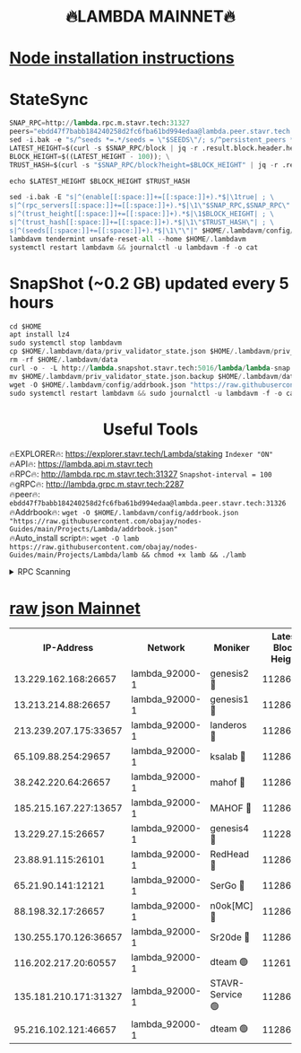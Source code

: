<h1 align="center"> 🔥LAMBDA MAINNET🔥</h1>


[Node installation instructions](https://github.com/obajay/nodes-Guides/tree/main/Projects/Lambda)
=


# StateSync
```python
SNAP_RPC=http://lambda.rpc.m.stavr.tech:31327
peers="ebdd47f7babb184240258d2fc6fba61bd994edaa@lambda.peer.stavr.tech:31326" 
sed -i.bak -e "s/^seeds *=.*/seeds = \"$SEEDS\"/; s/^persistent_peers *=.*/persistent_peers = \"$PEERS\"/" $HOME/.lambdavm/config/config.toml
LATEST_HEIGHT=$(curl -s $SNAP_RPC/block | jq -r .result.block.header.height); \
BLOCK_HEIGHT=$((LATEST_HEIGHT - 100)); \
TRUST_HASH=$(curl -s "$SNAP_RPC/block?height=$BLOCK_HEIGHT" | jq -r .result.block_id.hash)

echo $LATEST_HEIGHT $BLOCK_HEIGHT $TRUST_HASH

sed -i.bak -E "s|^(enable[[:space:]]+=[[:space:]]+).*$|\1true| ; \
s|^(rpc_servers[[:space:]]+=[[:space:]]+).*$|\1\"$SNAP_RPC,$SNAP_RPC\"| ; \
s|^(trust_height[[:space:]]+=[[:space:]]+).*$|\1$BLOCK_HEIGHT| ; \
s|^(trust_hash[[:space:]]+=[[:space:]]+).*$|\1\"$TRUST_HASH\"| ; \
s|^(seeds[[:space:]]+=[[:space:]]+).*$|\1\"\"|" $HOME/.lambdavm/config/config.toml
lambdavm tendermint unsafe-reset-all --home $HOME/.lambdavm
systemctl restart lambdavm && journalctl -u lambdavm -f -o cat

```
# SnapShot (~0.2 GB) updated every 5 hours
```python
cd $HOME
apt install lz4
sudo systemctl stop lambdavm
cp $HOME/.lambdavm/data/priv_validator_state.json $HOME/.lambdavm/priv_validator_state.json.backup
rm -rf $HOME/.lambdavm/data
curl -o - -L http://lambda.snapshot.stavr.tech:5016/lambda/lambda-snap.tar.lz4 | lz4 -c -d - | tar -x -C $HOME/.lambdavm --strip-components 2
mv $HOME/.lambdavm/priv_validator_state.json.backup $HOME/.lambdavm/data/priv_validator_state.json
wget -O $HOME/.lambdavm/config/addrbook.json "https://raw.githubusercontent.com/obajay/nodes-Guides/main/Projects/Lambda/addrbook.json"
sudo systemctl restart lambdavm && sudo journalctl -u lambdavm -f -o cat
```
 <h1 align="center"> Useful Tools</h1>

🔥EXPLORER🔥:      https://explorer.stavr.tech/Lambda/staking	        `Indexer "ON"` \
🔥API🔥: 			 		 https://lambda.api.m.stavr.tech \
🔥RPC🔥:           http://lambda.rpc.m.stavr.tech:31327	              `Snapshot-interval = 100` \
🔥gRPC🔥:          http://lambda.grpc.m.stavr.tech:2287 \
🔥peer🔥:					 `ebdd47f7babb184240258d2fc6fba61bd994edaa@lambda.peer.stavr.tech:31326` \
🔥Addrbook🔥:    ```wget -O $HOME/.lambdavm/config/addrbook.json "https://raw.githubusercontent.com/obajay/nodes-Guides/main/Projects/Lambda/addrbook.json"``` \
🔥Auto_install script🔥: ```wget -O lamb https://raw.githubusercontent.com/obajay/nodes-Guides/main/Projects/Lambda/lamb && chmod +x lamb && ./lamb```


<details>
<summary>RPC Scanning</summary>

<h2 align="center"> We scan nodes in real time every 4 hours. And we provide the final result of RPC endpoints.
We cannot influence the operation of these nodes in any way. </h2>


```python
If Voting Power is higher than 0 --> then the Node is a validator of the network and may be subject to attack and be a potential threat to the chain.
```
```python
We marked such validators with a red symbol
```

</details>

[raw json Mainnet](https://rpc-check.lambm.stavr.tech/lambm/rpc-lambm-result.json)
=


<table><tr><th>IP-Address</th><th>Network</th><th>Moniker</th><th>Latest Block Height</th><th>Earliest Block Height</th><th>Catching Up</th><th>Tx Index</th><th>Voting Power</th><th>Scan Time</th></tr><tr><td>13.229.162.168:26657</td><td>lambda_92000-1</td><td>genesis2 🔴</td><td>11286456</td><td>1</td><td>False</td><td>on</td><td>16689330</td><td>2024-01-22T21:05:00.446730105UTC</td></tr><tr><td>13.213.214.88:26657</td><td>lambda_92000-1</td><td>genesis1 🔴</td><td>11286458</td><td>1</td><td>False</td><td>on</td><td>107835</td><td>2024-01-22T21:05:05.497874359UTC</td></tr><tr><td>213.239.207.175:33657</td><td>lambda_92000-1</td><td>landeros 🔴</td><td>11286454</td><td>8136001</td><td>False</td><td>off</td><td>1396230</td><td>2024-01-22T21:04:54.317620509UTC</td></tr><tr><td>65.109.88.254:29657</td><td>lambda_92000-1</td><td>ksalab 🔴</td><td>11286458</td><td>8715001</td><td>False</td><td>on</td><td>510465</td><td>2024-01-22T21:05:10.742485762UTC</td></tr><tr><td>38.242.220.64:26657</td><td>lambda_92000-1</td><td>mahof 🔴</td><td>11286453</td><td>10131001</td><td>False</td><td>off</td><td>770350</td><td>2024-01-22T21:04:47.634577670UTC</td></tr><tr><td>185.215.167.227:13657</td><td>lambda_92000-1</td><td>MAHOF 🔴</td><td>11286457</td><td>10134001</td><td>False</td><td>on</td><td>2051510</td><td>2024-01-22T21:05:04.160187131UTC</td></tr><tr><td>13.229.27.15:26657</td><td>lambda_92000-1</td><td>genesis4 🔴</td><td>11228109</td><td>11043001</td><td>False</td><td>on</td><td>9763079</td><td>2024-01-22T21:05:03.791581355UTC</td></tr><tr><td>23.88.91.115:26101</td><td>lambda_92000-1</td><td>RedHead 🔴</td><td>11286454</td><td>11186454</td><td>False</td><td>off</td><td>553202</td><td>2024-01-22T21:04:54.565888340UTC</td></tr><tr><td>65.21.90.141:12121</td><td>lambda_92000-1</td><td>SerGo 🔴</td><td>11286459</td><td>11186459</td><td>False</td><td>off</td><td>10611936</td><td>2024-01-22T21:05:13.247588206UTC</td></tr><tr><td>88.198.32.17:26657</td><td>lambda_92000-1</td><td>n0ok[MC] 🔴</td><td>11286460</td><td>11186460</td><td>False</td><td>off</td><td>1578630</td><td>2024-01-22T21:05:16.304172227UTC</td></tr><tr><td>130.255.170.126:36657</td><td>lambda_92000-1</td><td>Sr20de 🔴</td><td>11286454</td><td>11208001</td><td>False</td><td>off</td><td>675595</td><td>2024-01-22T21:04:55.024697556UTC</td></tr><tr><td>116.202.217.20:60557</td><td>lambda_92000-1</td><td>dteam 🟢</td><td>11261207</td><td>11223001</td><td>False</td><td>on</td><td>0</td><td>2024-01-22T21:04:47.886332138UTC</td></tr><tr><td>135.181.210.171:31327</td><td>lambda_92000-1</td><td>STAVR-Service 🟢</td><td>11286458</td><td>11283501</td><td>False</td><td>on</td><td>0</td><td>2024-01-22T21:05:10.040742377UTC</td></tr><tr><td>95.216.102.121:46657</td><td>lambda_92000-1</td><td>dteam 🟢</td><td>11286458</td><td>11286001</td><td>False</td><td>off</td><td>0</td><td>2024-01-22T21:05:10.401575930UTC</td></tr></table>
